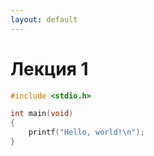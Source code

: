 ```yaml
---
layout: default
---
```

# Лекция 1
```c
#include <stdio.h>

int main(void)
{
	printf("Hello, world!\n");
}
```
